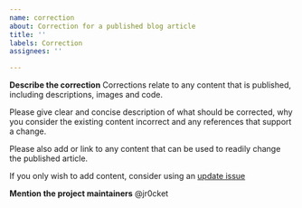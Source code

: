 ```yaml
---
name: correction
about: Correction for a published blog article
title: ''
labels: Correction
assignees: ''

---
```


**Describe the correction**
Corrections relate to any content that is published, including descriptions, images and code.

Please give clear and concise description of what should be corrected, why you consider the existing content incorrect and any references that support a change. 

Please also add or link to any content that can be used to readily change the published article.

If you only wish to add content, consider using an [update issue](https://github.com/practicalli/blog-content/issues/new?labels=update&template=update.md)

**Mention the project maintainers**
@jr0cket

